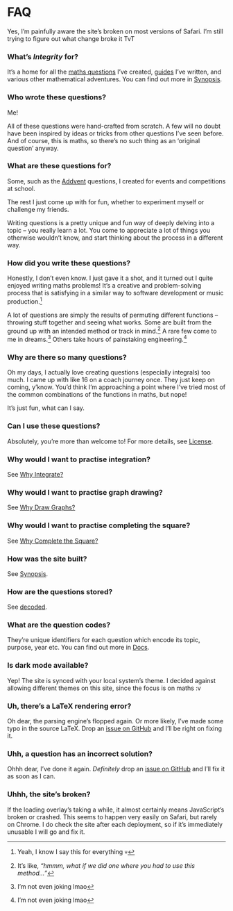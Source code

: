 # FAQ

Yes, I’m painfully aware the site’s broken on most versions of Safari. I’m still trying to figure out what change broke it TvT

### What’s *Integrity* for?
It’s a home for all the [maths questions](questions/) I’ve created, [guides](guides/) I’ve written, and various other mathematical adventures. You can find out more in [Synopsis](synopsis.md).

### Who wrote these questions?
Me!

All of these questions were hand-crafted from scratch. A few will no doubt have been inspired by ideas or tricks from other questions I’ve seen before. And of course, this is maths, so there’s no such thing as an ‘original question’ anyway.

### What are these questions for?
Some, such as the [Addvent](questions/addvent/) questions, I created for events and competitions at school.

The rest I just come up with for fun, whether to experiment myself or challenge my friends.

Writing questions is a pretty unique and fun way of deeply delving into a topic – you really learn a lot. You come to appreciate a lot of things you otherwise wouldn’t know, and start thinking about the process in a different way.

### How did you write these questions?
Honestly, I don’t even know. I just gave it a shot, and it turned out I quite enjoyed writing maths problems! It’s a creative and problem-solving process that is satisfying in a similar way to software development or music production.[^similar]

[^similar]: Yeah, I know I say this for everything 💀

A lot of questions are simply the results of permuting different functions – throwing stuff together and seeing what works. Some are built from the ground up with an intended method or track in mind.[^trick] A rare few come to me in dreams.[^dreams] Others take hours of painstaking engineering.[^dreams]

[^trick]: It’s like, *“hmmm, what if we did one where you had to use this method...”*
[^dreams]: I’m not even joking lmao
[^alt-sol]: Only for someone to cheese it with a far simpler solution which I unknowingly created, naturally.

### Why are there so many questions?
Oh my days, I actually love creating questions (especially integrals) too much. I came up with like 16 on a coach journey once. They just keep on coming, y’know. You’d think I’m approaching a point where I’ve tried most of the common combinations of the functions in maths, but nope!

It’s just fun, what can I say.

### Can I use these questions?
Absolutely, you’re more than welcome to! For more details, see [License](README.md#License).

### Why would I want to practise integration?
See [Why Integrate?](guides/integrals/why.md)

### Why would I want to practise graph drawing?
See [Why Draw Graphs?](guides/graph-drawing/why.md)

### Why would I want to practise completing the square?
See [Why Complete the Square?](guides/complete-square/why.md)

### How was the site built?
See [Synopsis](synopsis.md).

### How are the questions stored?
See [decoded](edu.md).

### What are the question codes?
They’re unique identifiers for each question which encode its topic, purpose, year etc. You can find out more in [Docs](docs/shards.md).

### Is dark mode available?
Yep! The site is synced with your local system’s theme. I decided against allowing different themes on this site, since the focus is on maths :v

### Uh, there’s a LaTeX rendering error?
Oh dear, the parsing engine’s flopped again. Or more likely, I’ve made some typo in the source LaTeX. Drop an [issue on GitHub](https://github.com/Sup2point0/integrity/issues) and I’ll be right on fixing it.

### Uhh, a question has an incorrect solution?
Ohhh dear, I’ve done it again. *Definitely* drop an [issue on GitHub](https://github.com/Sup2point0/integrity/issues) and I’ll fix it as soon as I can.

### Uhhh, the site’s broken?
If the loading overlay’s taking a while, it almost certainly means JavaScript’s broken or crashed. This seems to happen very easily on Safari, but rarely on Chrome. I do check the site after each deployment, so if it’s immediately unusable I will go and fix it.
